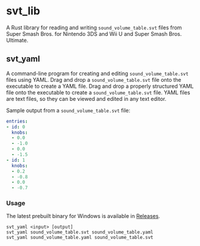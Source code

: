 # svt_lib

A Rust library for reading and writing `sound_volume_table.svt` files from Super Smash Bros. for Nintendo 3DS and Wii U and Super Smash Bros. Ultimate.

## svt_yaml

A command-line program for creating and editing `sound_volume_table.svt` files using YAML. Drag and drop a `sound_volume_table.svt` file onto the executable to create a YAML file. Drag and drop a properly structured YAML file onto the executable to create a `sound_volume_table.svt` file. YAML files are text files, so they can be viewed and edited in any text editor.

Sample output from a `sound_volume_table.svt` file:

```yaml
entries:
- id: 0
  knobs:
  - 0.0
  - -1.0
  - 0.0
  - -1.5
- id: 1
  knobs:
  - 0.2
  - -0.8
  - 0.0
  - -0.7
```

### Usage

The latest prebuilt binary for Windows is available in [Releases](https://github.com/jam1garner/smash-svt/releases/latest).

`svt_yaml <input> [output]`<br>
`svt_yaml sound_volume_table.svt sound_volume_table.yaml`<br>
`svt_yaml sound_volume_table.yaml sound_volume_table.svt`<br>
